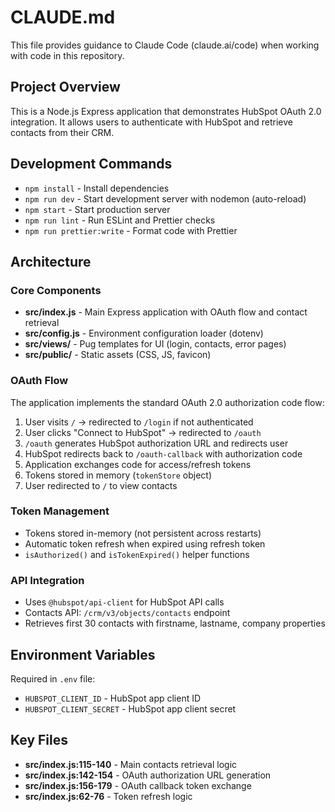 # CLAUDE.md

This file provides guidance to Claude Code (claude.ai/code) when working with code in this repository.

## Project Overview

This is a Node.js Express application that demonstrates HubSpot OAuth 2.0 integration. It allows users to authenticate with HubSpot and retrieve contacts from their CRM.

## Development Commands

- `npm install` - Install dependencies
- `npm run dev` - Start development server with nodemon (auto-reload)
- `npm start` - Start production server
- `npm run lint` - Run ESLint and Prettier checks
- `npm run prettier:write` - Format code with Prettier

## Architecture

### Core Components

- **src/index.js** - Main Express application with OAuth flow and contact retrieval
- **src/config.js** - Environment configuration loader (dotenv)
- **src/views/** - Pug templates for UI (login, contacts, error pages)
- **src/public/** - Static assets (CSS, JS, favicon)

### OAuth Flow

The application implements the standard OAuth 2.0 authorization code flow:

1. User visits `/` → redirected to `/login` if not authenticated
2. User clicks "Connect to HubSpot" → redirected to `/oauth`
3. `/oauth` generates HubSpot authorization URL and redirects user
4. HubSpot redirects back to `/oauth-callback` with authorization code
5. Application exchanges code for access/refresh tokens
6. Tokens stored in memory (`tokenStore` object)
7. User redirected to `/` to view contacts

### Token Management

- Tokens stored in-memory (not persistent across restarts)
- Automatic token refresh when expired using refresh token
- `isAuthorized()` and `isTokenExpired()` helper functions

### API Integration

- Uses `@hubspot/api-client` for HubSpot API calls
- Contacts API: `/crm/v3/objects/contacts` endpoint
- Retrieves first 30 contacts with firstname, lastname, company properties

## Environment Variables

Required in `.env` file:
- `HUBSPOT_CLIENT_ID` - HubSpot app client ID
- `HUBSPOT_CLIENT_SECRET` - HubSpot app client secret

## Key Files

- **src/index.js:115-140** - Main contacts retrieval logic
- **src/index.js:142-154** - OAuth authorization URL generation
- **src/index.js:156-179** - OAuth callback token exchange
- **src/index.js:62-76** - Token refresh logic